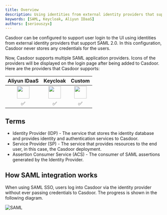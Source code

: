 ```yaml
---
title: Overview
description: Using identities from external identity providers that support SAML 2.0
keywords: [SAML, Keycloak, Aliyun IDaaS]
authors: [seriouszyx]
---
```


Casdoor can be configured to support user login to the UI using identities from external identity providers that support SAML 2.0. In this configuration, Casdoor never stores any credentials for the users.

Now, Casdoor supports multiple SAML application providers. Icons of the providers will be displayed on the login page after being added to Casdoor. Here are the providers that Casdoor supports:

| Aliyun IDaaS | Keycloak | Custom |
| :----------: | :------: | :-----: |
| <img src="https://cdn.casbin.org/img/social_aliyun.png" width="40"></img> | <img src="https://cdn.casbin.org/img/social_keycloak.png" width="40"></img> | <img src="https://cdn.casbin.org/img/social_custom.png" width="40"></img> |
|      ✅      |    ✅    |    ✅    |

## Terms

- Identity Provider (IDP) - The service that stores the identity database and provides identity and authentication services to Casdoor.
- Service Provider (SP) - The service that provides resources to the end user, in this case, the Casdoor deployment.
- Assertion Consumer Service (ACS) - The consumer of SAML assertions generated by the Identity Provider.

## How SAML integration works

When using SAML SSO, users log into Casdoor via the identity provider without ever passing credentials to Casdoor. The progress is shown in the following diagram.

![SAML](/img/providers/SAML/SAML.png)
